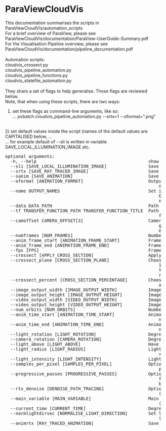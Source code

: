 # ParaViewCloudVis

This documentation summarises the scripts in ParaViewCloudVis/automation_scripts<br>
For a brief overview of ParaView, please see ParaViewCloudVis/documentation/ParaView-UserGuide-Summary.pdf<br>
For the Visualisation Pipeline overview, please see ParaViewCloudVis/documentation/pipeline_documentation.pdf<br>
<br>
Automation scripts:<br>
cloudvis_crossect.py<br>
cloudvis_pipeline_automation.py<br>
cloudvis_pipeline_functions.py<br>
cloudvis_statefile_automation.py<br>
<br>
They share a set of flags to help generalise. Those flags are reviewed below. <br>
Note, that when using these scripts, there are two ways:<br>
1) set these flags as command-line arguments, like so: <br>
... pvbatch cloudvis_pipeline_automation.py --srtx=1 --oformat=".png"<br>
<br>
2) set default values inside the script (names of the default values are CAPITALISED below, ...<br>
... for example default of --sli is written in variable SAVE_LOCAL_ILLUMINATION_IMAGE etc.<br>
<pre>
optional arguments:
  -h, --help                                           show this help message and exit
  --sli [SAVE_LOCAL_ILLUMINATION_IMAGE]                Save Local Illumination rendered image (1=yes, 0=no)
  --srtx [SAVE_RAY_TRACED_IMAGE]                       Save Ray-Traced/Path-Traced rendered image (1=yes, 0=no)
  --sanim [SAVE_ANIMATION]                             Save Animation (1=yes, 0=no)
  --oformat [ANIMATION_FORMAT]                         Output format for video (".png", ".avi", ".mp4", 
                                                           note, that avi and mp4 might not work for ARCHER2 or ARC3/4)
  --name OUTPUT_NAMES                                  Set image Name for all outputs (images and animation).
                                                           Output type (li, rtx, anim) will be appended to this
                                                           name.
  --data DATA_PATH                                     Path to Data
  --tf TRANSFER_FUNCTION_PATH TRANSFER_FUNCTION_TITLE  Path to Transfer Function file .json, and the transfer
                                                           function name
  --camoffset CAMERA_OFFSET[3]                         Camera offset (as fracional percentage) from center,
                                                           given as a list of 3 elements ...
														   example: [1.275, 1, 3]
  --numframes [NUM_FRAMES]                             Number of frames in animation
  --anim_frame_start [ANIMATION_FRAME_START]           Frame Start Number in animation output
  --anim_frame_end [ANIMATION_FRAME_END]               Frame End Number in animation output
  --fps [FPS]                                          Frames per second in animation output
  --crossect [APPLY_CROSS_SECTION]                     Apply Cross Section (0=no, 1=yes)
  --crossect_plane [CROSS_SECTION_PLANE]               Choose the cross-section plane: 0 = X-axis-left-side,
                                                           1 = X-axis-right-side, 2 = Y-axis-left-side, 3 =
                                                           Y-axis-right-side, 4 = Z-axis-left-side, 5 = Z-axis-
                                                           right-side.
  --crossect_percent [CROSS_SECTION_PERCENTAGE]        Choose the plane cutting percentage in chosen
                                                           axis/plane (see argument 'crossect_plane')
  --image_output_width [IMAGE_OUTPUT_WIDTH]            Image/Video output width
  --image_output_height [IMAGE_OUTPUT_HEIGHT]          Image/Video output height
  --video_output_width [VIDEO_OUTPUT_WIDTH]            Image/Video output width
  --video_output_height [VIDEO_OUTPUT_HEIGHT]          Image/Video output height
  --num_orbits [NUM_ORBITS]                            Number of orbits (spins) arount the object
  --anim_time_start [ANIMATION_TIME_START]             Animation time start (if higher than 1.0, it will pick
                                                           next timestep of time-dependent data)
  --anim_time_end [ANIMATION_TIME_END]                 Animation time end (if higher than 1.0, it will pick
                                                           next timestep of time-dependent data)
  --light_rotation [LIGHT_ROTATION]                    Degrees to rotate light in an orbit
  --camera_rotation [CAMERA_ROTATION]                  Degrees to rotate light in an orbit
  --light_above [LIGHT_ABOVE]                          Have the light above the data (1=yes, 0=no)
  --light_radius [LIGHT_RADIUS]                        Light disk radius. 0.0 is point-light and anything
                                                           >0.0 is area light
  --light_intensity [LIGHT_INTENSITY]                  Light intensity (brightness), typically [0.0, 1.0]
  --samples_per_pixel [SAMPLES_PER_PIXEL]              Option for Path-tracing: number of samples for each
                                                           pixel in image
  --progressive_passes [PROGRESSIVE_PASSES]            Option for Path-tracing: more passes, less noisy the
                                                           final picture (if denoising is enabed, it will be
                                                           blurry with less passes)
  --rtx_denoise [DENOISE_PATH_TRACING]                 Option for Path-tracing: post-processing denoising of rendered image
                                                           (1=yes, 0=no)
  --main_variable [MAIN_VARIABLE]                      Main variable of dataset to visualise
                                                           (given as string, from netcdf variable name)
  --current_time [CURRENT_TIME]                        Degrees to rotate light in an orbit
  --normlightdirvec [NORMALISE_LIGHT_DIRECTION]        Set light direction vector to be length 1
                                                           (1=yes, 0=no)
  --animrtx [RAY_TRACED_ANIMATION]                     Save animation using ray/path tracing
  </pre>
